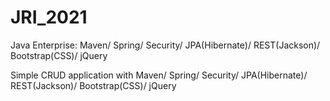 # JRI_2021
Java Enterprise: Maven/ Spring/ Security/ JPA(Hibernate)/ REST(Jackson)/ Bootstrap(CSS)/ jQuery

Simple CRUD application with Maven/ Spring/ Security/ JPA(Hibernate)/ REST(Jackson)/ Bootstrap(CSS)/ jQuery
